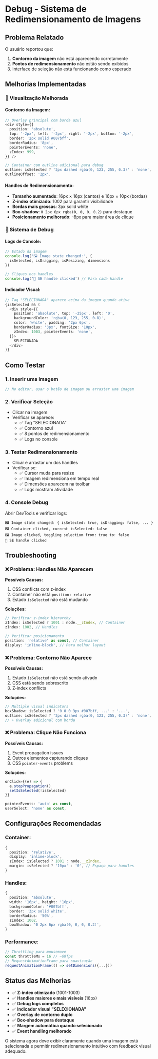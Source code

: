 # Debug - Sistema de Redimensionamento de Imagens

## Problema Relatado

O usuário reportou que:
1. **Contorno da imagem** não está aparecendo corretamente
2. **Pontos de redimensionamento** não estão sendo exibidos
3. Interface de seleção não está funcionando como esperado

## Melhorias Implementadas

### 🔧 **Visualização Melhorada**

#### Contorno da Imagem:
```typescript
// Overlay principal com borda azul
<div style={{
  position: 'absolute',
  top: '-2px', left: '-2px', right: '-2px', bottom: '-2px',
  border: '2px solid #007bff',
  borderRadius: '8px',
  pointerEvents: 'none',
  zIndex: 999,
}} />

// Container com outline adicional para debug
outline: isSelected ? '2px dashed rgba(0, 123, 255, 0.3)' : 'none',
outlineOffset: '2px',
```

#### Handles de Redimensionamento:
- **Tamanho aumentado**: 16px × 16px (cantos) e 16px × 10px (bordas)
- **Z-index otimizado**: 1002 para garantir visibilidade
- **Bordas mais grossas**: 3px solid white
- **Box-shadow**: `0 2px 6px rgba(0, 0, 0, 0.2)` para destaque
- **Posicionamento melhorado**: -8px para maior área de clique

### 🐛 **Sistema de Debug**

#### Logs de Console:
```typescript
// Estado da imagem
console.log('🖼️ Image state changed:', { 
  isSelected, isDragging, isResizing, dimensions 
})

// Cliques nos handles
console.log('🎯 SE handle clicked') // Para cada handle
```

#### Indicador Visual:
```typescript
// Tag "SELECIONADA" aparece acima da imagem quando ativa
{isSelected && (
  <div style={{
    position: 'absolute', top: '-25px', left: '0',
    backgroundColor: 'rgba(0, 123, 255, 0.8)',
    color: 'white', padding: '2px 6px',
    borderRadius: '3px', fontSize: '10px',
    zIndex: 1003, pointerEvents: 'none',
  }}>
    SELECIONADA
  </div>
)}
```

## Como Testar

### 1. **Inserir uma Imagem**
```typescript
// No editor, usar o botão de imagem ou arrastar uma imagem
```

### 2. **Verificar Seleção**
- Clicar na imagem
- Verificar se aparece:
  - ✅ Tag "SELECIONADA" 
  - ✅ Contorno azul
  - ✅ 8 pontos de redimensionamento
  - ✅ Logs no console

### 3. **Testar Redimensionamento**
- Clicar e arrastar um dos handles
- Verificar se:
  - ✅ Cursor muda para resize
  - ✅ Imagem redimensiona em tempo real
  - ✅ Dimensões aparecem na toolbar
  - ✅ Logs mostram atividade

### 4. **Console Debug**
Abrir DevTools e verificar logs:
```
🖼️ Image state changed: { isSelected: true, isDragging: false, ... }
🖼️ Container clicked, current isSelected: false
🖼️ Image clicked, toggling selection from: true to: false
🎯 SE handle clicked
```

## Troubleshooting

### ❌ **Problema: Handles Não Aparecem**
**Possíveis Causas:**
1. CSS conflicts com z-index
2. Container não está `position: relative`
3. Estado `isSelected` não está mudando

**Soluções:**
```typescript
// Verificar z-index hierarchy
zIndex: isSelected ? 1001 : node.__zIndex, // Container
zIndex: 1002, // Handles

// Verificar posicionamento
position: 'relative' as const, // Container
display: 'inline-block', // Para melhor layout
```

### ❌ **Problema: Contorno Não Aparece**
**Possíveis Causas:**
1. Estado `isSelected` não está sendo ativado
2. CSS está sendo sobrescrito
3. Z-index conflicts

**Soluções:**
```typescript
// Multiple visual indicators
boxShadow: isSelected ? '0 0 0 3px #007bff, ...' : '...',
outline: isSelected ? '2px dashed rgba(0, 123, 255, 0.3)' : 'none',
// + Overlay adicional com borda
```

### ❌ **Problema: Clique Não Funciona**
**Possíveis Causas:**
1. Event propagation issues
2. Outros elementos capturando cliques
3. CSS `pointer-events` problems

**Soluções:**
```typescript
onClick={(e) => {
  e.stopPropagation()
  setIsSelected(!isSelected)
}}

pointerEvents: 'auto' as const,
userSelect: 'none' as const,
```

## Configurações Recomendadas

### Container:
```typescript
{
  position: 'relative',
  display: 'inline-block',
  zIndex: isSelected ? 1001 : node.__zIndex,
  margin: isSelected ? '10px' : '0', // Espaço para handles
}
```

### Handles:
```typescript
{
  position: 'absolute',
  width: '16px', height: '16px',
  backgroundColor: '#007bff',
  border: '3px solid white',
  borderRadius: '50%',
  zIndex: 1002,
  boxShadow: '0 2px 6px rgba(0, 0, 0, 0.2)',
}
```

### Performance:
```typescript
// Throttling para mousemove
const throttleMs = 16 // ~60fps
// RequestAnimationFrame para suavização
requestAnimationFrame(() => setDimensions({...}))
```

## Status das Melhorias

- ✅ **Z-index otimizado** (1001-1003)
- ✅ **Handles maiores e mais visíveis** (16px)
- ✅ **Debug logs completos**
- ✅ **Indicador visual "SELECIONADA"**
- ✅ **Overlay de contorno duplo**
- ✅ **Box-shadow para destaque**
- ✅ **Margem automática quando selecionado**
- ✅ **Event handling melhorado**

O sistema agora deve exibir claramente quando uma imagem está selecionada e permitir redimensionamento intuitivo com feedback visual adequado. 